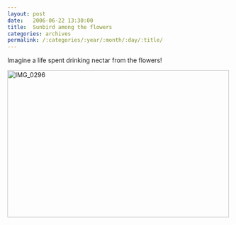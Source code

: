 ```yaml
---
layout: post
date:	2006-06-22 13:30:00
title:  Sunbird among the flowers
categories: archives
permalink: /:categories/:year/:month/:day/:title/
---
```

<P>




Imagine a life spent drinking nectar from the flowers! 



<A title="Photo Sharing" href="http://www.flickr.com/photos/86494503@N00/168211283/"><IMG height=333 alt=IMG_0296 src="http://static.flickr.com/66/168211283_f80fe65ce4.jpg" width=500></A></P>
